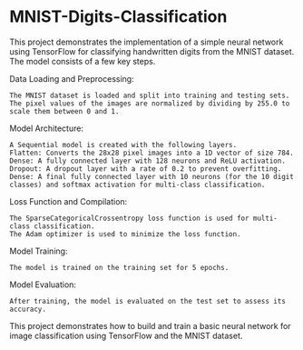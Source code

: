 # MNIST-Digits-Classification
This project demonstrates the implementation of a simple neural network using TensorFlow for classifying handwritten digits from the MNIST dataset. The model consists of a few key steps.

Data Loading and Preprocessing:

    The MNIST dataset is loaded and split into training and testing sets.
    The pixel values of the images are normalized by dividing by 255.0 to scale them between 0 and 1.

Model Architecture:

    A Sequential model is created with the following layers.
    Flatten: Converts the 28x28 pixel images into a 1D vector of size 784.
    Dense: A fully connected layer with 128 neurons and ReLU activation.
    Dropout: A dropout layer with a rate of 0.2 to prevent overfitting.
    Dense: A final fully connected layer with 10 neurons (for the 10 digit classes) and softmax activation for multi-class classification.

Loss Function and Compilation:

    The SparseCategoricalCrossentropy loss function is used for multi-class classification.
    The Adam optimizer is used to minimize the loss function.

Model Training:

    The model is trained on the training set for 5 epochs.

Model Evaluation:

    After training, the model is evaluated on the test set to assess its accuracy.

This project demonstrates how to build and train a basic neural network for image classification using TensorFlow and the MNIST dataset.
